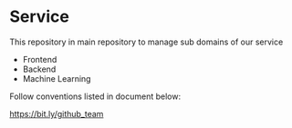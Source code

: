 # Service

This repository in main repository to manage sub domains of our service
- Frontend
- Backend
- Machine Learning

Follow conventions listed in document below:

https://bit.ly/github_team